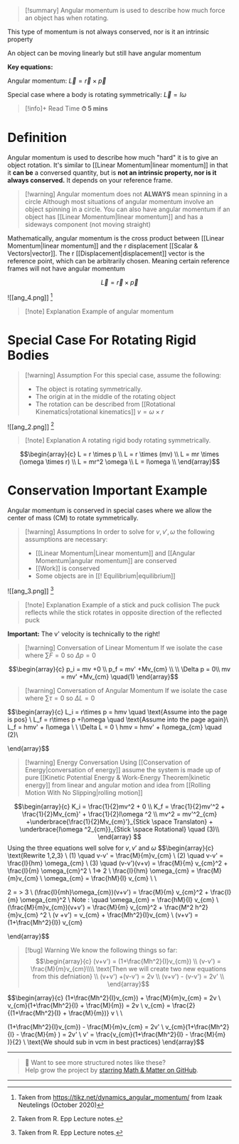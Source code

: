 
>[!summary]
Angular momentum is used to describe how much force an object has when rotating.
>
This type of momentum is not always conserved, nor is it an intrinsic property
> 
An object can be moving linearly but still have angular momentum 
>
>
**Key equations:**
> 
Angular momentum:
$\vec{L}  = \vec{r} \times \vec{p}$
>
Special case where a body is rotating symmetrically:
$\vec{L} = I\omega$

>[!info]+ Read Time
**⏱ 5 mins**

# Definition
Angular momentum is used to describe how much "hard" it is to give an object rotation. It's similar to [[Linear Momentum|linear momentum]] in that it **can be** a conversed quantity, but is **not an intrinsic property, nor is it always conserved.** It depends on your reference frame.

>[!warning] Angular momentum does not **ALWAYS** mean spinning in a circle
Although most situations of angular momentum involve an object spinning in a circle. You can also have angular momentum if an object has [[Linear Momentum|linear momentum]] and has a sideways component (not moving straight)

Mathematically, angular momentum is the cross product between [[Linear Momentum|linear momentum]] and the r displacement [[Scalar & Vectors|vector]]. The r [[Displacement|displacement]] vector is the reference point, which can be arbitrarily chosen. Meaning certain reference frames will not have angular momentum

$$\vec{L}  = \vec{r} \times \vec{p}$$

![[ang_4.png]]
[^2]
>[!note] Explanation
Example of angular momentum 

# Special Case For Rotating Rigid Bodies
>[!warning] Assumption
For this special case, assume the following:
> -  The object is rotating symmetrically. 
> - The origin at in the middle of the rotating object
> - The rotation can be described from [[Rotational Kinematics|rotational kinematics]] $v = \omega \times r$ 

![[ang_2.png]]
[^1]
>[!note] Explanation
A rotating rigid body rotating symmetrically. 

$$\begin{array}{c}
L = r \times p \\ 
L = r \times (mv) \\ 
L = mr \times (\omega \times r)  \\ 
L = mr^2 \omega \\ 
L = I\omega \\ 
\end{array}$$

# Conservation Important Example 
Angular momentum is conserved in special cases where we allow the center of mass (CM) to rotate symmetrically.

>[!warning] Assumptions
In order to solve for $v, v', \omega$ the following assumptions are necessary: 
> - [[Linear Momentum|Linear momentum]] and [[Angular Momentum|angular momentum]] are conserved
> - [[Work]] is conserved
> - Some objects are in [[! Equilibrium|equilibrium]]


![[ang_3.png]]
[^1]
>[!note] Explanation
Example of a stick and puck collision
The puck reflects while the stick rotates in opposite direction of the reflected puck 
>
**Important:**
The v' velocity is technically to the right!

>[!warning] Conversation of Linear Momentum 
If we isolate the case where $\sum F = 0$ so $\Delta p = 0$

$$\begin{array}{c}
p_i = mv +0 \\ 
p_f = mv' +Mv_{cm} \\ \\
\Delta p = 0\\
mv = mv' +Mv_{cm} \quad(1)
\end{array}$$

>[!warning] Conversation of Angular Momentum 
If we isolate the case where $\sum \tau = 0$ so $\Delta L = 0$ 

$$\begin{array}{c}
L_i = r\times p = hmv \quad \text{Assume into the page is pos} \\ 
L_f = r\times p +I\omega  \quad \text{Assume into the page again}\\ 
L_f = hmv' + I\omega \\ \\
\Delta L = 0 \\ 
hmv = hmv' + I\omega_{cm} \quad (2)\\ 

\end{array}$$

>[!warning] Energy Conversation 
Using [[Conservation of Energy|conversation of energy]] assume the system is made up of pure [[Kinetic Potential Energy & Work-Energy Theorem|kinetic energy]] from linear and angular motion  and idea from [[Rolling Motion With No Slipping|rolling motion]]

$$\begin{array}{c}
K_i = \frac{1}{2}mv^2 + 0 \\ 
K_f = \frac{1}{2}mv'^2 + \frac{1}{2}Mv_{cm}' + \frac{1}{2}I\omega ^2 \\ 
mv^2 = mv'^2_{cm} +\underbrace{\frac{1}{2}Mv_{cm}'}_{Stick \space Translaton} + \underbrace{I\omega ^2_{cm}}_{Stick \space Rotational} \quad (3)\\ 
\end{array}
$$
Using the three equations well solve for $v, v'$ and $\omega$
$$\begin{array}{c}
\text{Rewrite 1,2,3} \\ 
(1) \quad v-v' = \frac{M}{m}v_{cm} \\ 
(2) \quad v-v' = \frac{I}{hm} \omega_{cm} \\ 
(3) \quad (v-v')(v+v) = \frac{M}{m} v_{cm}^2 + \frac{I}{m} \omega_{cm}^2 \\ 
1=> 2 \\ 
\frac{I}{hm} \omega_{cm} = \frac{M}{m}v_{cm} \\ 
\omega_{cm} = \frac{hM}{I} v_{cm} \\ \\

2 = > 3 \\ 
(\frac{I}{mh}\omega_{cm})(v+v') = \frac{M}{m} v_{cm}^2 + \frac{I}{m} \omega_{cm}^2  \\ 
Note : \quad \omega_{cm} = \frac{hM}{I} v_{cm} \\ 
(\frac{M}{m}v_{cm})(v+v') = \frac{M}{m} v_{cm}^2 + \frac{M^2 h^2}{m}v_{cm} ^2 \\ 
(v +v') = v_{cm} + \frac{Mh^2}{I}v_{cm} \\ 
(v+v') = (1+\frac{Mh^2}{I}) v_{cm}


\end{array}$$
>[!bug] Warning
We know the following things so far:
>$$\begin{array}{c}
(v+v') = (1+\frac{Mh^2}{I}v_{cm}) \\ 
(v-v') = \frac{M}{m}v_{cm}\\\\
\text{Then we will create two new equations from this defniation} \\ 
(v+v') +(v-v') = 2v \\ 
(v+v') - (v-v') = 2v' \\ 
\end{array}$$

$$\begin{array}{c}
(1+\frac{Mh^2}{I}v_{cm}) + \frac{M}{m}v_{cm} = 2v \\ 
v_{cm}(1+\frac{Mh^2}{I} + \frac{M}{m}) = 2v \\ 
v_{cm} = \frac{2}{(1+\frac{Mh^2}{I} + \frac{M}{m})} v \\ \\

(1+\frac{Mh^2}{I}v_{cm}) - \frac{M}{m}v_{cm} = 2v' \\ 
v_{cm}(1+\frac{Mh^2}{I} - \frac{M}{m} ) = 2v' \\ 
v' = \frac{v_{cm}(1+\frac{Mh^2}{I} - \frac{M}{m} )}{2} \\ 
\text{We should sub in vcm in best practices}
\end{array}$$

[^1]: Taken from R. Epp Lecture notes.

[^2]: Taken from https://tikz.net/dynamics_angular_momentum/ from Izaak Neutelings (October 2020)


---

> 📂 Want to see more structured notes like these?  
> Help grow the project by [starring Math & Matter on GitHub](https://github.com/rajeevphysics/Obsidian-MathMatter).

---
